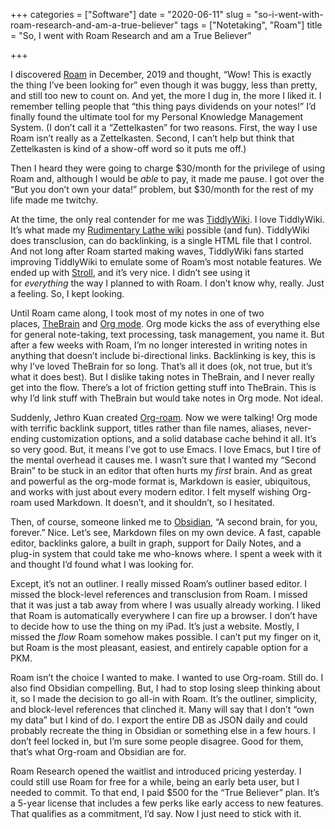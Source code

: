 +++
categories = ["Software"]
date = "2020-06-11"
slug = "so-i-went-with-roam-research-and-am-a-true-believer"
tags = ["Notetaking", "Roam"]
title = "So, I went with Roam Research and am a True Believer"

+++

I discovered [Roam](https://roamresearch.com/) in December, 2019 and thought, “Wow! This is exactly the thing I’ve been looking for” even though it was buggy, less than pretty, and still too new to count on. And yet, the more I dug in, the more I liked it. I remember telling people that “this thing pays dividends on your notes!” I’d finally found the ultimate tool for my Personal Knowledge Management System. (I don’t call it a “Zettelkasten” for two reasons. First, the way I use Roam isn’t really as a Zettelkasten. Second, I can’t help but think that Zettelkasten is kind of a show-off word so it puts me off.)

Then I heard they were going to charge $30/month for the privilege of using Roam and, although I would be _able_ to pay, it made me pause. I got over the “But you don’t own your data!” problem, but $30/month for the rest of my life made me twitchy.

At the time, the only real contender for me was [TiddlyWiki](https://tiddlywiki.com/). I love TiddlyWiki. It’s what made my [Rudimentary Lathe wiki](https://rudimentarylathe.org/) possible (and fun). TiddlyWiki does transclusion, can do backlinking, is a single HTML file that I control. And not long after Roam started making waves, TiddlyWiki fans started improving TiddlyWiki to emulate some of Roam’s most notable features. We ended up with [Stroll](https://giffmex.org/stroll/stroll.html), and it’s very nice. I didn’t see using it for _everything_ the way I planned to with Roam. I don’t know why, really. Just a feeling. So, I kept looking.

Until Roam came along, I took most of my notes in one of two places, [TheBrain](https://thebrain.com/) and [Org mode](https://orgmode.org/). Org mode kicks the ass of everything else for general note-taking, text processing, task management, you name it. But after a few weeks with Roam, I’m no longer interested in writing notes in anything that doesn’t include bi-directional links. Backlinking is key, this is why I’ve loved TheBrain for so long. That’s all it does (ok, not true, but it’s what it does best). But I dislike taking notes in TheBrain, and I never really get into the flow. There’s a lot of friction getting stuff into TheBrain. This is why I’d link stuff with TheBrain but would take notes in Org mode. Not ideal.

Suddenly, Jethro Kuan created [Org-roam](https://github.com/org-roam/org-roam). Now we were talking! Org mode with terrific backlink support, titles rather than file names, aliases, never-ending customization options, and a solid database cache behind it all. It’s so very good. But, it means I’ve got to use Emacs. I love Emacs, but I tire of the mental overhead it causes me. I wasn’t sure that I wanted my “Second Brain” to be stuck in an editor that often hurts my _first_ brain. And as great and powerful as the org-mode format is, Markdown is easier, ubiquitous, and works with just about every modern editor. I felt myself wishing Org-roam used Markdown. It doesn’t, and it shouldn’t, so I hesitated.

Then, of course, someone linked me to [Obsidian](https://obsidian.md/), “A second brain, for you, forever.” Nice. Let’s see, Markdown files on my own device. A fast, capable editor, backlinks galore, a built in graph, support for Daily Notes, and a plug-in system that could take me who-knows where. I spent a week with it and thought I’d found what I was looking for.

Except, it’s not an outliner. I really missed Roam’s outliner based editor. I missed the block-level references and transclusion from Roam. I missed that it was just a tab away from where I was usually already working. I liked that Roam is automatically everywhere I can fire up a browser. I don’t have to decide how to use the thing on my iPad. It’s just a website. Mostly, I missed the _flow_ Roam somehow makes possible. I can’t put my finger on it, but Roam is the most pleasant, easiest, and entirely capable option for a PKM.

Roam isn’t the choice I wanted to make. I wanted to use Org-roam. Still do. I also find Obsidian compelling. But, I had to stop losing sleep thinking about it, so I made the decision to go all-in with Roam. It’s the outliner, simplicity, and block-level references that clinched it. Many will say that I don’t “own my data” but I kind of do. I export the entire DB as JSON daily and could probably recreate the thing in Obsidian or something else in a few hours. I don’t feel locked in, but I’m sure some people disagree. Good for them, that’s what Org-roam and Obsidian are for.

Roam Research opened the waitlist and introduced pricing yesterday. I could still use Roam for free for a while, being an early beta user, but I needed to commit. To that end, I paid $500 for the “True Believer” plan. It’s a 5-year license that includes a few perks like early access to new features. That qualifies as a commitment, I’d say. Now I just need to stick with it.

